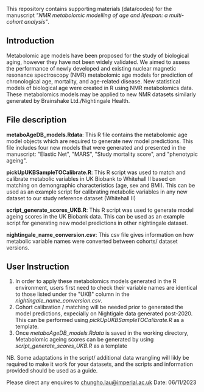 This repository contains supporting materials (data/codes) for the manuscript _"NMR metabolomic modelling of age and lifespan: a multi-cohort analysis"_.

## Introduction
Metabolomic age models have been proposed for the study of biological aging, however they have not been widely validated. We aimed to assess the performance of newly developed and existing nuclear magnetic resonance spectroscopy (NMR) metabolomic age models for prediction of chronological age, mortality, and age-related disease. New statistical models of biological age were created in R using NMR metabolomics data. These metabolomics models may be applied to new NMR datasets similarly generated by Brainshake Ltd./Nightingale Health.

## File description
**metaboAgeDB_models.Rdata**: This R file contains the metabolomic age model objects which are required to generate new model predictions. This file includes four new models that were generated and presented in the manuscript: "Elastic Net", "MARS", "Study mortality score", and "phenotypic ageing".

**pickUpUKBSampleTOCalibrate.R**: This R script was used to match and calibrate metabolic variables in UK Biobank to Whitehall II based on matching on demongraphic characteristics (age, sex and BMI). This can be used as an example script for calibrating metabolic variables in any new dataset to our study reference dataset (Whitehall II)

**script_generate_scores_UKB.R**: This R script was used to generate model ageing scores in the UK Biobank data. This can be used as an example script for generating new model predictions in other nightingale dataset.

**nightingale_name_conversion.csv**: This csv file gives information on how metabolic variable names were converted between cohorts/ dataset versions.

## User Instruction

1. In order to apply these metabolomics models generated in the R environment, users first need to check their variable names are identical to those listed under the "UKB" column in the *nightingale_name_conversion.csv*.
2. Cohort calibration / matching will be needed prior to generated the model predictions, expecially on Nightigale data generated post-2020. This can be performed using *pickUpUKBSampleTOCalibrate.R* as a template.
3. Once *metaboAgeDB_models.Rdata* is saved in the working directory, Metabolomic ageing scores can be generated by using *script_generate_scores_UKB.R* as a template

NB. Some adaptations in the script/ additional data wrangling will likly be required to make it work for your datasets, and the scripts and information provided should be used as a guide.

Please direct any enquires to chungho.lau@imperial.ac.uk
Date: 06/11/2023
